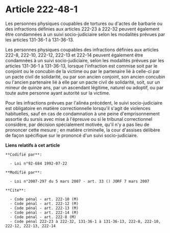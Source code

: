 # Article 222-48-1

Les personnes physiques coupables de tortures ou d'actes de barbarie ou des infractions définies aux articles 222-23 à 222-32
peuvent également être condamnées à un suivi socio-judiciaire selon les modalités prévues par les articles 131-36-1 à
131-36-13.

Les personnes physiques coupables des infractions définies aux articles 222-8, 222-10, 222-12, 222-13 et 222-14 peuvent
également être condamnées à un suivi socio-judiciaire, selon les modalités prévues par les articles 131-36-1 à 131-36-13,
lorsque l'infraction est commise soit par le conjoint ou le concubin de la victime ou par le partenaire lié à celle-ci par un
pacte civil de solidarité, ou par son ancien conjoint, son ancien concubin ou l'ancien partenaire lié à elle par un pacte
civil de solidarité, soit, sur un mineur de quinze ans, par un ascendant légitime, naturel ou adoptif, ou par toute autre
personne ayant autorité sur la victime.

Pour les infractions prévues par l'alinéa précédent, le suivi socio-judiciaire est obligatoire en matière correctionnelle
lorsqu'il s'agit de violences habituelles, sauf en cas de condamnation à une peine d'emprisonnement assortie du sursis avec
mise à l'épreuve ou si le tribunal correctionnel considère, par décision spécialement motivée, qu'il n'y a pas lieu de
prononcer cette mesure ; en matière criminelle, la cour d'assises délibère de façon spécifique sur le prononcé d'un suivi
socio-judiciaire.

**Liens relatifs à cet article**

	**Codifié par**:

	  - Loi n°92-684 1992-07-22

	**Modifié par**:

	  - Loi n°2007-297 du 5 mars 2007 - art. 33 () JORF 7 mars 2007

	**Cite**:

	  - Code pénal - art. 222-10 (M)
	  - Code pénal - art. 222-12 (M)
	  - Code pénal - art. 222-13 (M)
	  - Code pénal - art. 222-14 (M)
	  - Code pénal - art. 222-8 (M)
	  - Code pénal 222-23 à 222-32, 131-36-1 à 131-36-13, 222-8, 222-10, 222-12, 222-13, 222-14

